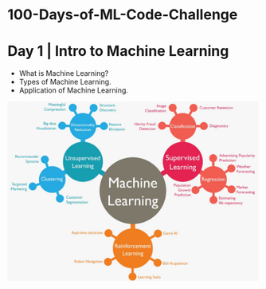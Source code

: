 ﻿# 100-Days-of-ML-Code-Challenge

# Day 1 | Intro to Machine Learning

* What is Machine Learning?
* Types of Machine Learning.
* Application of Machine Learning.

![image](Images/machine-learning.jpg)
